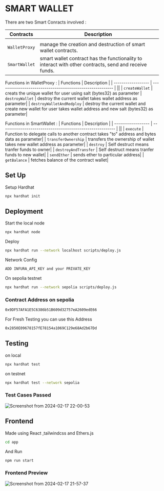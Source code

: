 # SMART WALLET


There are two Smart Conracts involved :


| Contracts        | Description                                                |
| ------------------ | ---------------------------------------------------------- |
||
| `WalletProxy` |  manage the creation and destruction of smart wallet contracts.
| `SmartWallet` | smart wallet contract has the functionality to interact with other contracts, send and receive funds.|

Functions in WalletProxy : 
| Functions       | Description                                                |
| ------------------ | ---------------------------------------------------------- |
||
| `createWallet` |  creats the unique wallet for user using salt (bytes32) as parameter
| `destroyWallet` | destroy the current wallet takes wallet address as parameter|
| `destroyWalletAndRedploy` | destroy the current wallet and create new wallet for user takes wallet address and new salt (bytes32) as parameter|

Functions in SmartWallet : 
| Functions       | Description                                                |
| ------------------ | ---------------------------------------------------------- |
|| 
| `execute` |  Function to delegate calls to another contract takes "to" address and bytes data as parameter|
| `transferOwnership` | transfers the ownership of wallet takes new wallet address as parameter|
| `destroy` | Self destruct means tranfer funds to owner|
| `destroyAndTransfer` | Self destruct means tranfer funds to new wallet|
| `sendEther` | sends ether to particular address|
| `getBalance` | fetches balance of the contract wallet|


## Set Up

Setup Hardhat

```bash
npx hardhat init
```

## Deployment

Start the local node
```bash
npx hardhat node
```
Deploy
```bash
npx hardhat run --network localhost scripts/deploy.js
```

Network Config
```bash
ADD INFURA_API_KEY and your PRIVATE_KEY
```
On sepolia testnet
```bash
npx hardhat run --network sepolia scripts/deploy.js
```

### Contract Address on sepolia
```bash
0x9DF57AFA1E5C6386b51B609d32757eA2609edE66
```
For Fresh Testing you can use this Address
```bash
0x2850E09678157fE78154a1069C129e68Ad2b67Dd
```

## Testing
on local
```bash
npx hardhat test
```
on testnet
```bash
npx hardhat test --network sepolia
```
### Test Cases Passed

![Screenshot from 2024-02-17 22-00-53](https://github.com/akasharora963/smart-wallet/assets/45670997/0af33122-e5cd-4865-bdbe-32b8fc156d2a)



## Frontend
Made using React ,tailwindcss and Ethers.js
```bash
cd app
```
And Run
```bash
npm run start
```
### Frontend Preview
![Screenshot from 2024-02-17 21-57-37](https://github.com/akasharora963/smart-wallet/assets/45670997/846e4ea6-5501-4274-b0e4-7fbb2c52da24)







    


